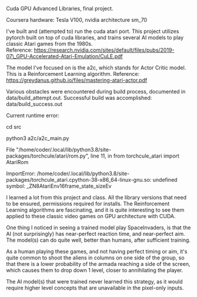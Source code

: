 Cuda GPU Advanced Libraries, final project.

Coursera hardware:  Tesla V100, nvidia architecture sm_70

I've built and (attempted to) run the cuda atari port.  This project utilizes pytorch built on top of cuda libraries, and trains several AI models to play classic Atari games from the 1980s.  
Reference: https://research.nvidia.com/sites/default/files/pubs/2019-07\_GPU-Accelerated-Atari-Emulation/CuLE.pdf

The model I've focused on is the a2c, which stands for Actor Critic model.  This is a Reinforcement Learning algorithm. 
Reference: https://greydanus.github.io/files/mastering-atari-actor.pdf

Various obstacles were encountered during build process, documented in data/build\_attempt.out.
Successful build was accomplished: data/build\_success.out

Current runtime error:

cd src

python3 a2c/a2c_main.py

File "/home/coder/.local/lib/python3.8/site-packages/torchcule/atari/rom.py", line 11, in <module>
    from torchcule_atari import AtariRom

ImportError: /home/coder/.local/lib/python3.8/site-packages/torchcule_atari.cpython-38-x86_64-linux-gnu.so: undefined symbol: \_ZN8AtariEnv16frame_state_sizeEv

I learned a lot from this project and class.  All the library versions that need to be ensured, permissions required for installs.  The Reinforcement Learning algorithms are fascinating, and it is quite interesting to see them applied to these classic video games on GPU architecture with CUDA.

One thing I noticed in seeing a trained model play SpaceInvaders, is that the AI (not surprisingly) has near-perfect reaction time, and near-perfect aim.  The model(s) can do quite well, better than humans, after sufficient training. 

As a human playing these games, and not having perfect timing or aim, it's quite common to shoot the aliens in columns on one side of the group, so that there is a lower probability of the armada reaching a side of the screen, which causes them to drop down 1 level, closer to annihilating the player.  

The AI model(s) that were trained never learned this strategy, as it would require higher level concepts that are unavailable in the pixel-only inputs.
